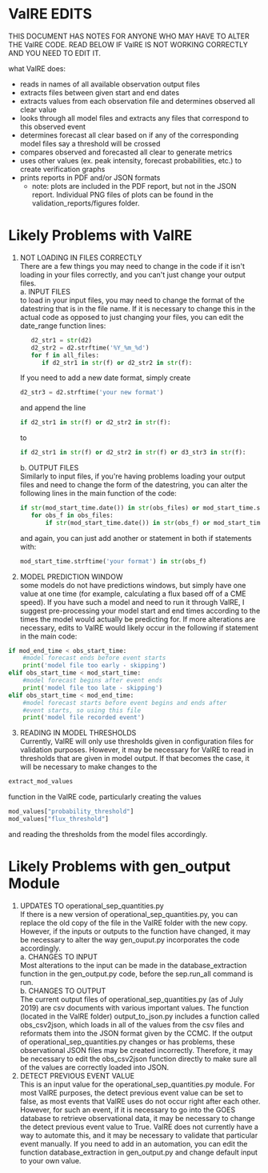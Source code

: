 
ValRE EDITS
===========

THIS DOCUMENT HAS NOTES FOR ANYONE WHO MAY HAVE TO ALTER THE ValRE CODE. READ BELOW IF ValRE
IS NOT WORKING CORRECTLY AND YOU NEED TO EDIT IT.

what ValRE does:
- reads in names of all available observation output files
- extracts files between given start and end dates
- extracts values from each observation file and determines observed all clear value
- looks through all model files and extracts any files that correspond to this observed event
- determines forecast all clear based on if any of the corresponding model files say a threshold will be crossed
- compares observed and forecasted all clear to generate metrics
- uses other values (ex. peak intensity, forecast probabilities, etc.) to create verification graphs
- prints reports in PDF and/or JSON formats
  - note: plots are included in the PDF report, but not in the JSON report. Individual PNG files of plots can be found in the
  validation_reports/figures folder.


Likely Problems with ValRE
==========================
1. NOT LOADING IN FILES CORRECTLY  
There are a few things you may need to change in the code if it isn't loading in your files 
correctly, and you can't just change your output files.  
a. INPUT FILES  
   to load in your input files, you may need to change the format of the datestring that is in the file name. If
   it is necessary to change this in the actual code as opposed to just changing your files, you can edit the date_range function
   lines:  
   
   ```python
      d2_str1 = str(d2)
      d2_str2 = d2.strftime('%Y_%m_%d')
      for f in all_files:
         if d2_str1 in str(f) or d2_str2 in str(f):
   ```
   If you need to add a new date format, simply create
   ```python
   d2_str3 = d2.strftime('your new format')
   ```
   and append the line
   ```python
   if d2_str1 in str(f) or d2_str2 in str(f):
   ```
   to
   ```python
   if d2_str1 in str(f) or d2_str2 in str(f) or d3_str3 in str(f):
   ```
   b. OUTPUT FILES  
   Similarly to input files, if you're having problems loading your output files and need to change the form of the
   datestring, you can alter the following lines in the main function of the code:
   ```python
   if str(mod_start_time.date()) in str(obs_files) or mod_start_time.strftime('%Y_%m_%d') in str(obs_files):
      for obs_f in obs_files:
          if str(mod_start_time.date()) in str(obs_f) or mod_start_time.strftime('%Y_%m_%d') in str(obs_f):
   ```
   and again, you can just add another or statement in both if statements with:
   ```python
   mod_start_time.strftime('your format') in str(obs_f)
   ```          
2. MODEL PREDICTION WINDOW  
some models do not have predictions windows, but simply have one value at one time (for example, calculating
a flux based off of a CME speed). If you have such a model and need to run it through ValRE, I suggest pre-processing your model start
and end times according to the times the model would actually be predicting for. If more alterations are necessary, edits to ValRE would 
likely occur in the following if statement in the main code:
```python
if mod_end_time < obs_start_time:
    #model forecast ends before event starts
    print('model file too early - skipping')            
elif obs_start_time < mod_start_time:
    #model forecast begins after event ends
    print('model file too late - skipping')                
elif obs_start_time < mod_end_time:
    #model forecast starts before event begins and ends after
    #event starts, so using this file
    print('model file recorded event')
```
3. READING IN MODEL THRESHOLDS  
Currently, ValRE will only use thresholds given in configuration files for validation purposes. However, it may be necessary
for ValRE to read in thresholds that are given in model output. If that becomes the case, it will be necessary to make changes
to the
```python
extract_mod_values
```
function in the ValRE code, particularly creating the values
```python
mod_values["probability_threshold"]
mod_values["flux_threshold"]
```
and reading the thresholds from the model files accordingly.
          
          
Likely Problems with gen_output Module
======================================
1. UPDATES TO operational_sep_quantities.py  
If there is a new version of operational_sep_quantities.py, you can replace the old copy of
the file in the ValRE folder with the new copy. However, if the inputs or outputs to the function have changed, it may be necessary to
alter the way gen_ouput.py incorporates the code accordingly.  
    a. CHANGES TO INPUT  
       Most alterations to the input can be made in the database_extraction function in the gen_output.py code, before
       the sep.run_all command is run.  
    b. CHANGES TO OUTPUT  
       The current output files of operational_sep_quantities.py (as of July 2019) are csv documents with various 
       important values. The function (located in the ValRE folder) output_to_json.py includes a function called obs_csv2json, which 
       loads in all of the values from the csv files and reformats them into the JSON format given by the CCMC. If the output of 
       operational_sep_quantities.py changes or has problems, these observational JSON files may be created incorrectly. Therefore, it 
       may be necessary to edit the obs_csv2json function directly to make sure all of the values are correctly loaded into JSON.  
2. DETECT PREVIOUS EVENT VALUE  
This is an input value for the operational_sep_quantities.py module. For most ValRE purposes, the detect
previous event value can be set to false, as most events that ValRE uses do not occur right after each other. However, for such an
event, if it is necessary to go into the GOES database to retrieve observational data, it may be necessary to change the detect previous
event value to True. ValRE does not currently have a way to automate this, and it may be necessary to validate that particular event
manually. If you need to add in an automation, you can edit the function database_extraction in gen_output.py and change default input to your own value.
